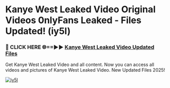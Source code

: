 # Kanye West Leaked Video Original Videos 0nlyFans Leaked - Files Updated! (iy5l)

<h3>🔴 CLICK HERE 🌐==►► <a href="https://tinyurl.com/4seja8ks" rel="nofollow">Kanye West Leaked Video Updated Files</a></h3>

Get Kanye West Leaked Video and all content. Now you can access all videos and pictures of Kanye West Leaked Video. New Updated Files 2025!

[![iy5l](https://i.imgur.com/EWjZXRe.gif)](https://tinyurl.com/4seja8ks)
